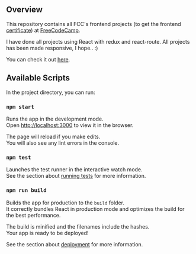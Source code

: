 ## Overview

This repository contains all FCC's frontend projects (to get the frontend [certificate](https://www.freecodecamp.org/certification/glockis/front-end-libraries)) at [FreeCodeCamp](https://www.freecodecamp.org/).

I have done all projects using React with redux and react-route. All projects has been made responsive, I hope.. :)

You can check it out [here](https://fcc-frontend-projects.web.app/).

## Available Scripts

In the project directory, you can run:

### `npm start`

Runs the app in the development mode.<br>
Open [http://localhost:3000](http://localhost:3000) to view it in the browser.

The page will reload if you make edits.<br>
You will also see any lint errors in the console.

### `npm test`

Launches the test runner in the interactive watch mode.<br>
See the section about [running tests](https://facebook.github.io/create-react-app/docs/running-tests) for more information.

### `npm run build`

Builds the app for production to the `build` folder.<br>
It correctly bundles React in production mode and optimizes the build for the best performance.

The build is minified and the filenames include the hashes.<br>
Your app is ready to be deployed!

See the section about [deployment](https://facebook.github.io/create-react-app/docs/deployment) for more information.
